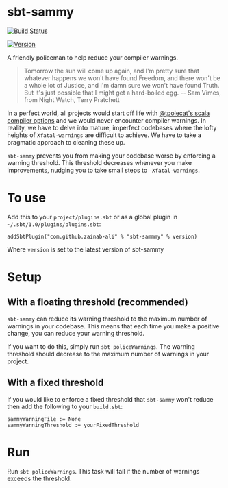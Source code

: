 # sbt-sammy

[![Build Status](https://travis-ci.org/zainab-ali/sbt-sammy.svg?branch=master)](https://travis-ci.org/zainab-ali/sbt-sammy)

[![Version](https://api.bintray.com/packages/zainab-ali/sbt-plugins/sbt-sammy/images/download.svg)](https://bintray.com/zainab-ali/sbt-plugins/sbt-sammy/_latestVersion)

A friendly policeman to help reduce your compiler warnings.

> Tomorrow the sun will come up again, and I'm pretty sure that whatever happens we won't have found Freedom, and there won't be a whole lot of Justice, and I'm damn sure we won't have found Truth. But it's just possible that I might get a hard-boiled egg.
> -- Sam Vimes, from Night Watch, Terry Pratchett

In a perfect world, all projects would start off life with [@tpolecat's scala compiler options](https://tpolecat.github.io/2017/04/25/scalac-flags.html) and we would never encounter compiler warnings.  In reality, we have to delve into mature, imperfect codebases where the lofty heights of `Xfatal-warnings` are difficult to achieve.  We have to take a pragmatic approach to cleaning these up.

`sbt-sammy` prevents you from making your codebase worse by enforcing a warning threshold.  This threshold decreases whenever you make improvements, nudging you to take small steps to `-Xfatal-warnings`.

# To use

Add this to your `project/plugins.sbt` or as a global plugin in `~/.sbt/1.0/plugins/plugins.sbt`:

```
addSbtPlugin("com.github.zainab-ali" % "sbt-sammmy" % version)
```

Where `version` is set to the latest version of sbt-sammy

# Setup

## With a floating threshold (recommended)

`sbt-sammy` can reduce its warning threshold to the maximum number of warnings in your codebase.  This means that each time you make a positive change, you can reduce your warning threshold.

If you want to do this, simply run `sbt policeWarnings`. The warning threshold should decrease to the maximum number of warnings in your project.

## With a fixed threshold

If you would like to enforce a fixed threshold that `sbt-sammy` won't reduce then add the following to your `build.sbt`:

```
sammyWarningFile := None
sammyWarningThreshold := yourFixedThreshold
```

# Run

Run `sbt policeWarnings`.  This task will fail if the number of warnings exceeds the threshold.
